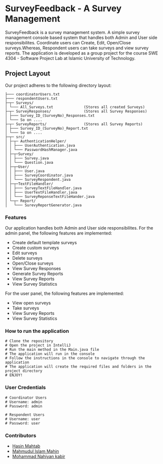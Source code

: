 # SurveyFeedback - A Survey Management

SurveyFeedback is a survey management system. A simple survey management console based system that handles both Admin and User side responsibilites. Coordinate users can Create, Edit, Open/Close surveys.Whereas, Respondent users can take surveys and view survey reports. The application is developed as a group project for the course SWE 4304 - Software Project Lab at Islamic University of Technology.

## Project Layout

Our project adheres to the following directory layout:

```
├─── coordinatorUsers.txt
├─── respondentUsers.txt
├─┬─ Surveys/
│ └─── All_Surveys.txt              (Stores all created Surveys)
├─┬─ SurveyResponses/               (Stores all Survey Responses)
│ ├─── Survey_ID_(SurveyNo)_Responses.txt
│ └─── So on ....
├─┬─ SurveyReports/                 (Stores all Survey Reports)
│ ├─── Survey_ID_(SurveyNo)_Report.txt
│ └─── So on ....
├─┬─ src/
│ ├─┬─ AuthenticationHelper/
│ │ ├─── UserAuthentication.java
│ │ └─── PasswordHashManager.java
│ ├─┬─Survey/
│ │ ├─── Survey.java
│ │ └─── Question.java
│ ├─┬─User/
│ │ ├─── User.java
│ │ ├─── SurveyCoordinator.java
│ │ └─── SurveyRespondent.java
│ ├─┬─TextFileHandler/
│ │ ├─── SurveyTextFileHandler.java
│ │ ├─── UserTextFileHandler.java
│ │ └─── SurveyReponseTextFileHander.java
│ └─┬─ Report/
│   └─── SurevyReportGenerator.java
```

### Features

Our application handles both Admin and User side responsibilites. For the admin panel, the following features are implemented:

- Create default template surveys
- Create custom surveys
- Edit surveys
- Delete surveys
- Open/Close surveys
- View Survey Responses
- Generate Survey Reports
- View Survey Reports
- View Survey Statistics

For the user panel, the following features are implemented:

- View open surveys
- Take surveys
- View Survey Reports
- View Survey Statistics

### How to run the application

```doc
# Clone the repository
# Open the project in IntelliJ
# Run the main method in the Main.java file
# The application will run in the console
# Follow the instructions in the console to navigate through the application
# The application will create the required files and folders in the project directory
# ENJOY!
```

### User Credentials

```doc
# Coordinator Users
# Username: admin
# Password: admin

# Respondent Users
# Username: user
# Password: user
```

### Contributors

- [Hasin Mahtab](github.com/hasin023)
- [Mahmudul Islam Mahin](github.com/MI-Mahin)
- [Mohammad Nahiyan kabir](github.com/Nahiyan3)
